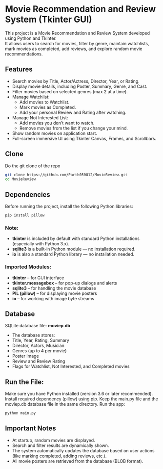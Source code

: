 # Movie Recommendation and Review System (Tkinter GUI)
This project is a Movie Recommendation and Review System developed using Python and Tkinter.<br>
It allows users to search for movies, filter by genre, maintain watchlists, mark movies as completed, add reviews, and explore random movie recommendations.
## Features
- Search movies by Title, Actor/Actress, Director, Year, or Rating.
- Display movie details, including Poster, Summary, Genre, and Cast.
- Filter movies based on selected genres (max 2 at a time).
- Manage Watchlist:
  - Add movies to Watchlist.
  - Mark movies as Completed.
  - Add your personal Review and Rating after watching.
- Manage Not Interested List:
  - Add movies you don't want to watch.
  - Remove movies from the list if you change your mind.
- Show random movies on application start.
- Full-screen immersive UI using Tkinter Canvas, Frames, and Scrollbars.

## Clone
Do the git clone of the repo 
```bash
git clone https://github.com/Parth050812/MovieReview.git
cd MovieReview
```
## Dependencies
Before running the project, install the following Python libraries:
```bash
pip install pillow
```
### Note:
- **tkinter** is included by default with standard Python installations (especially with Python 3.x).
- **sqlite3** is a built-in Python module — no installation required.
- **io** is also a standard Python library — no installation needed.

### Imported Modules:
- **tkinter** – for GUI interface
- **tkinter.messagebox** – for pop-up dialogs and alerts
- **sqlite3** – for handling the movie database
- **PIL (pillow)** – for displaying movie posters
- **io** – for working with image byte streams
  
## Database
SQLite database file: **moviep.db**
- The database stores:
- Title, Year, Rating, Summary
- Director, Actors, Musician
- Genres (up to 4 per movie)
- Poster image
- Review and Review Rating
- Flags for Watchlist, Not Interested, and Completed movies

## Run the File:
Make sure you have Python installed (version 3.6 or later recommended).
Install required dependency (pillow) using pip.
Keep the main.py file and the moviep.db database file in the same directory.
Run the app:
```bash
python main.py
```

## Important Notes
- At startup, random movies are displayed.
- Search and filter results are dynamically shown.
- The system automatically updates the database based on user actions (like marking completed, adding reviews, etc.).
- All movie posters are retrieved from the database (BLOB format).
